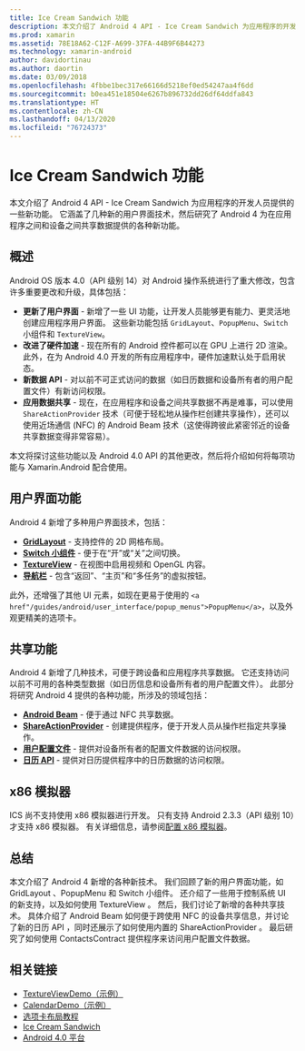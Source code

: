 ```yaml
---
title: Ice Cream Sandwich 功能
description: 本文介绍了 Android 4 API - Ice Cream Sandwich 为应用程序的开发人员提供的一些新功能。 它涵盖了几种新的用户界面技术，然后研究了 Android 4 为在应用程序之间和设备之间共享数据提供的各种新功能。
ms.prod: xamarin
ms.assetid: 78E18A62-C12F-A699-37FA-44B9F6B44273
ms.technology: xamarin-android
author: davidortinau
ms.author: daortin
ms.date: 03/09/2018
ms.openlocfilehash: 4fbbe1bec317e66166d5218ef0ed54247aa4f6dd
ms.sourcegitcommit: b0ea451e18504e6267b896732dd26df64ddfa843
ms.translationtype: HT
ms.contentlocale: zh-CN
ms.lasthandoff: 04/13/2020
ms.locfileid: "76724373"
---
```

# <a name="ice-cream-sandwich-features"></a>Ice Cream Sandwich 功能

本文介绍了 Android 4 API - Ice Cream Sandwich 为应用程序的开发人员提供的一些新功能。  它涵盖了几种新的用户界面技术，然后研究了 Android 4 为在应用程序之间和设备之间共享数据提供的各种新功能。

## <a name="overview"></a>概述

Android OS 版本 4.0（API 级别 14）对 Android 操作系统进行了重大修改，包含许多重要更改和升级，具体包括：

- **更新了用户界面** - 新增了一些 UI 功能，让开发人员能够更有能力、更灵活地创建应用程序用户界面。 这些新功能包括 `GridLayout`、`PopupMenu`、`Switch` 小组件和 `TextureView`。
- **改进了硬件加速** - 现在所有的 Android 控件都可以在 GPU 上进行 2D 渲染。 此外，在为 Android 4.0 开发的所有应用程序中，硬件加速默认处于启用状态。
- **新数据 API** - 对以前不可正式访问的数据（如日历数据和设备所有者的用户配置文件）有新访问权限。
- **应用数据共享** - 现在，在应用程序和设备之间共享数据不再是难事，可以使用 `ShareActionProvider` 技术（可便于轻松地从操作栏创建共享操作），还可以使用近场通信 (NFC)  的 Android Beam  技术（这使得跨彼此紧密邻近的设备共享数据变得非常容易）。

本文将探讨这些功能以及 Android 4.0 API 的其他更改，然后将介绍如何将每项功能与 Xamarin.Android 配合使用。

## <a name="user-interface-features"></a>用户界面功能

Android 4 新增了多种用户界面技术，包括：

- **[GridLayout](~/android/user-interface/layouts/grid-layout.md)** - 支持控件的 2D 网格布局。
- **[Switch 小组件](~/android/user-interface/controls/switch.md)** - 便于在“开”或“关”之间切换。
- **[TextureView](~/android/user-interface/controls/texture-view.md)** - 在视图中启用视频和 OpenGL 内容。
- **[导航栏](~/android/user-interface/controls/navigation-bar.md)** - 包含“返回”、“主页”和“多任务”的虚拟按钮。

此外，还增强了其他 UI 元素，如现在更易于使用的 `<a href"/guides/android/user_interface/popup_menus">PopupMenu</a>`，以及外观更精美的选项卡。

## <a name="sharing-features"></a>共享功能

Android 4 新增了几种技术，可便于跨设备和应用程序共享数据。 它还支持访问以前不可用的各种类型数据（如日历信息和设备所有者的用户配置文件）。 此部分将研究 Android 4 提供的各种功能，所涉及的领域包括：

- **[Android Beam](~/android/platform/android-beam.md)** - 便于通过 NFC 共享数据。
- **[ShareActionProvider](~/android/user-interface/controls/action-bar.md)** - 创建提供程序，便于开发人员从操作栏指定共享操作。
- **[用户配置文件](~/android/user-interface/user-profile.md)** - 提供对设备所有者的配置文件数据的访问权限。
- **[日历 API](~/android/user-interface/controls/calendar.md)** - 提供对日历提供程序中的日历数据的访问权限。

## <a name="x86-emulators"></a>x86 模拟器

ICS 尚不支持使用 x86 模拟器进行开发。 只有支持 Android 2.3.3（API 级别 10）才支持 x86 模拟器。 有关详细信息，请参阅[配置 x86 模拟器](~/android/get-started/installation/android-emulator/index.md)。

## <a name="summary"></a>总结

本文介绍了 Android 4 新增的各种新技术。 我们回顾了新的用户界面功能，如 GridLayout  、PopupMenu  和 Switch  小组件。 还介绍了一些用于控制系统 UI 的新支持，以及如何使用 TextureView  。 然后，我们讨论了新增的各种共享技术。 具体介绍了 Android Beam  如何便于跨使用 NFC  的设备共享信息，并讨论了新的日历 API  ，同时还展示了如何使用内置的 ShareActionProvider  。
最后研究了如何使用 ContactsContract  提供程序来访问用户配置文件数据。

## <a name="related-links"></a>相关链接

- [TextureViewDemo（示例）](https://docs.microsoft.com/samples/xamarin/monodroid-samples/textureviewdemo)
- [CalendarDemo（示例）](https://docs.microsoft.com/samples/xamarin/monodroid-samples/calendardemo)
- [选项卡布局教程](~/android/user-interface/layouts/tab-layout/index.md)
- [Ice Cream Sandwich](https://developer.android.com/about/versions/android-4.0-highlights.html)
- [Android 4.0 平台](https://developer.android.com/about/versions/android-4.0.html)
